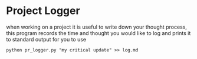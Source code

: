 # Project Logger

when working on a project it is useful to write down your thought process, this program records the time and thought you would like to log and prints it to standard output for you to use 

```
python pr_logger.py "my critical update" >> log.md
```
